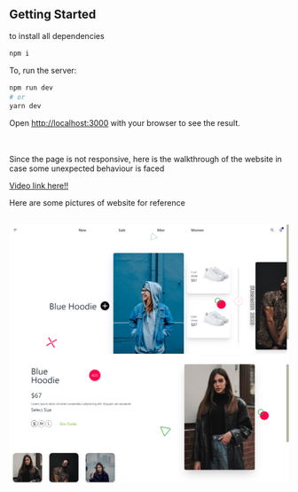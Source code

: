 ## Getting Started
to install all dependencies
```bash
npm i
```
To, run the server:

```bash
npm run dev
# or
yarn dev
```
Open [http://localhost:3000](http://localhost:3000) with your browser to see the result. 

<br /><br />
Since the page is not responsive, here is the walkthrough of the website in case some unexpected behaviour is faced

[Video link here!!](https://vimeo.com/manage/videos/694281343?embedded=false&source=video_title&owner=152017704)

Here are some pictures of website for reference 
<br /><br />

![Start](https://github.com/healertrix/qoohoo/blob/main/website_pics/website1.png)
![After animation](https://github.com/healertrix/qoohoo/blob/main/website_pics/website2.png)



